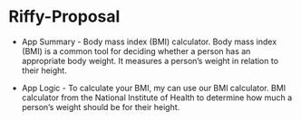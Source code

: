 # Riffy-Proposal

* App Summary - Body mass index (BMI) calculator. Body mass index (BMI) is a common tool for deciding whether a person has an appropriate body weight. It measures a person’s weight in relation to their height.

* App Logic - To calculate your BMI, my can use our BMI calculator. BMI calculator from the National Institute of Health to determine how much a person’s weight should be for their height. 
